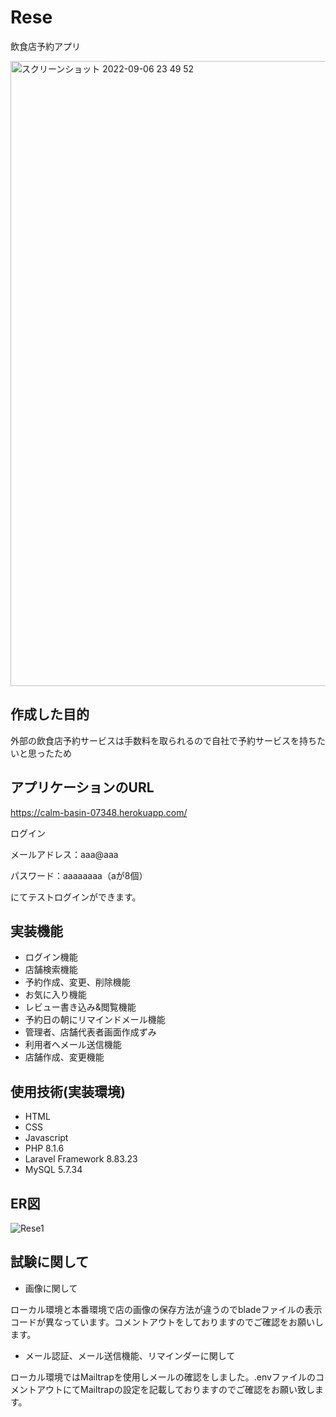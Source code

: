 # Rese
飲食店予約アプリ

<img width="1000" alt="スクリーンショット 2022-09-06 23 49 52" src="https://user-images.githubusercontent.com/103934454/188666572-a4c7b16d-59dc-4715-ab2f-b7026de38730.png">

## 作成した目的
外部の飲食店予約サービスは手数料を取られるので自社で予約サービスを持ちたいと思ったため

## アプリケーションのURL
https://calm-basin-07348.herokuapp.com/

ログイン

メールアドレス：aaa@aaa

パスワード：aaaaaaaa（aが8個）

にてテストログインができます。


## 実装機能
- ログイン機能
- 店舗検索機能
- 予約作成、変更、削除機能
- お気に入り機能
- レビュー書き込み&閲覧機能
- 予約日の朝にリマインドメール機能
- 管理者、店舗代表者画面作成ずみ
- 利用者へメール送信機能
- 店舗作成、変更機能

## 使用技術(実装環境)
- HTML
- CSS
- Javascript
- PHP 8.1.6
- Laravel Framework 8.83.23
- MySQL  5.7.34 

## ER図
![Rese1](https://user-images.githubusercontent.com/103934454/190387480-56f5e9b6-c860-4be8-ad04-d1cd43a5337b.svg)




## 試験に関して
- 画像に関して

ローカル環境と本番環境で店の画像の保存方法が違うのでbladeファイルの表示コードが異なっています。コメントアウトをしておりますのでご確認をお願いします。
- メール認証、メール送信機能、リマインダーに関して

ローカル環境ではMailtrapを使用しメールの確認をしました。.envファイルのコメントアウトにてMailtrapの設定を記載しておりますのでご確認をお願い致します。
